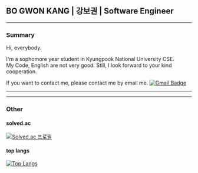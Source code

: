 ## BO GWON KANG | 강보권 | Software Engineer
--------------------------------------
### Summary

Hi, everybody.

I'm a sophomore year student in Kyungpook National University CSE.  
My Code, English are not very good. Still, I look forward to your kind cooperation.
<!-- The profiles of other platforms are as follows.  -->

If you want to contact me, please contact me by email me.
[![Gmail Badge](https://img.shields.io/badge/Gmail-d14836?style=flat-square&logo=Gmail&logoColor=white&link=mailto:snugyun01@gmail.com)](mailto:kbk2581553@gmail.com)

--------------------------------------



  
--------------------------------------
### Other
#### solved.ac  
[![Solved.ac
프로필](http://mazassumnida.wtf/api/v2/generate_badge?boj=kadrick)](https://solved.ac/kadrick)

#### top langs  
[![Top Langs](https://github-readme-stats.vercel.app/api/top-langs/?username=Kadrick&layout=compact)](https://github.com/anuraghazra/github-readme-stats)

	

<!--
**Kadrick/Kadrick** is a ✨ _special_ ✨ repository because its `README.md` (this file) appears on your GitHub profile.

Here are some ideas to get you started:

- 🔭 I’m currently working on ...
- 🌱 I’m currently learning ...
- 👯 I’m looking to collaborate on ...
- 🤔 I’m looking for help with ...
- 💬 Ask me about ...
- 📫 How to reach me: ...
- 😄 Pronouns: ...
- ⚡ Fun fact: ...
-->
